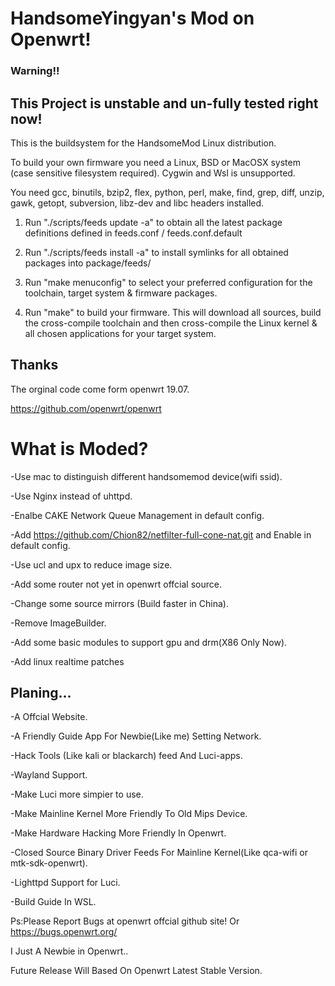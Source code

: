 # HandsomeYingyan's Mod on Openwrt!

### Warning!!
## This Project is unstable and un-fully tested right now!

This is the buildsystem for the HandsomeMod Linux distribution.

To build your own firmware you need a Linux, BSD or MacOSX system (case
sensitive filesystem required). Cygwin and Wsl is unsupported.

You need gcc, binutils, bzip2, flex, python, perl, make, find, grep, diff,
unzip, gawk, getopt, subversion, libz-dev and libc headers installed.

1. Run "./scripts/feeds update -a" to obtain all the latest package definitions
defined in feeds.conf / feeds.conf.default

2. Run "./scripts/feeds install -a" to install symlinks for all obtained
packages into package/feeds/

3. Run "make menuconfig" to select your preferred configuration for the
toolchain, target system & firmware packages.

4. Run "make" to build your firmware. This will download all sources, build
the cross-compile toolchain and then cross-compile the Linux kernel & all
chosen applications for your target system.

## Thanks


The orginal code come form openwrt 19.07.

https://github.com/openwrt/openwrt


#  What is Moded?


-Use mac to distinguish different handsomemod device(wifi ssid).

-Use Nginx instead of uhttpd.

-Enalbe CAKE Network Queue Management in default config.

-Add https://github.com/Chion82/netfilter-full-cone-nat.git and Enable in default config.

-Use ucl and upx to reduce image size.

-Add some router not yet in openwrt offcial source.

-Change some source mirrors (Build faster in China).

-Remove ImageBuilder.

-Add some basic modules to support gpu and drm(X86 Only Now).

-Add linux realtime patches



## Planing... 


-A Offcial Website.

-A Friendly Guide App For Newbie(Like me) Setting Network.

-Hack Tools (Like kali or blackarch) feed And Luci-apps.

-Wayland Support.

-Make Luci more simpier to use.

-Make Mainline Kernel More Friendly To Old Mips Device.

-Make Hardware Hacking More Friendly In Openwrt.

-Closed Source Binary Driver Feeds For Mainline Kernel(Like qca-wifi or mtk-sdk-openwrt).

-Lighttpd Support for Luci.

-Build Guide In WSL.


Ps:Please Report Bugs at openwrt offcial github site! Or https://bugs.openwrt.org/

I Just A Newbie in Openwrt.. 

Future Release Will Based On Openwrt Latest Stable Version.

